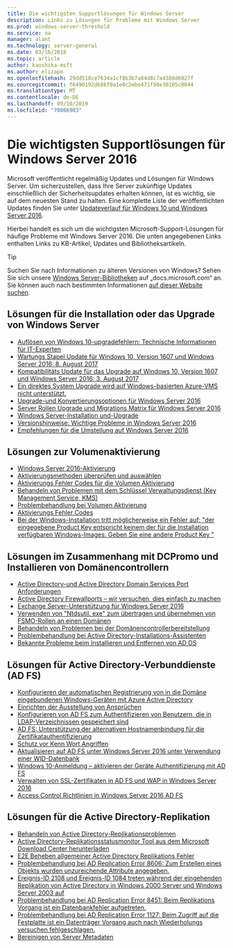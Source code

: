 ```yaml
---
title: Die wichtigsten Supportlösungen für Windows Server
description: Links zu Lösungen für Probleme mit Windows Server
ms.prod: windows-server-threshold
ms.service: na
manager: alant
ms.technology: server-general
ms.date: 03/16/2018
ms.topic: article
author: kaushika-msft
ms.author: elizapo
ms.openlocfilehash: 29dd518ce7634a1cf8b3b7a84d8c7a4388d6027f
ms.sourcegitcommit: f6490192d686f0a1e0c2ebe471f98e30105c0844
ms.translationtype: MT
ms.contentlocale: de-DE
ms.lasthandoff: 09/10/2019
ms.locfileid: "70866983"
---
```

# <a name="top-support-solutions-for-windows-server-2016"></a>Die wichtigsten Supportlösungen für Windows Server 2016

Microsoft veröffentlicht regelmäßig Updates und Lösungen für Windows Server. Um sicherzustellen, dass Ihre Server zukünftige Updates einschließlich der Sicherheitsupdates erhalten können, ist es wichtig, sie auf dem neuesten Stand zu halten. Eine komplette Liste der veröffentlichten Updates finden Sie unter [Updateverlauf für Windows 10 und Windows Server 2016](https://support.microsoft.com/en-us/help/4000825/windows-10-windows-server-2016-update-history).

Hierbei handelt es sich um die wichtigsten Microsoft-Support-Lösungen für häufige Probleme mit Windows Server 2016. Die unten angegebenen Links enthalten Links zu KB-Artikel, Updates und Bibliotheksartikeln.

>[!TIP]
> Suchen Sie nach Informationen zu älteren Versionen von Windows? Sehen Sie sich unsere [Windows Server-Bibliotheken](/previous-versions/windows/) auf „docs.microsoft.com“ an. Sie können auch nach bestimmten Informationen [auf dieser Website suchen](https://docs.microsoft.com/search/index?search=Windows+Server&dataSource=previousVersions).

## <a name="solutions-for-installing-or-upgrading-windows-server"></a>Lösungen für die Installation oder das Upgrade von Windows Server

- [Auflösen von Windows 10-upgradefehlern: Technische Informationen für IT-Experten](https://docs.microsoft.com/windows/deployment/upgrade/resolve-windows-10-upgrade-errors)
- [Wartungs Stapel Update für Windows 10, Version 1607 und Windows Server 2016: 8. August 2017](https://support.microsoft.com/en-US/help/4035631)
- [Kompatibilitäts Update für das Upgrade auf Windows 10, Version 1607 und Windows Server 2016: 3. August 2017](https://support.microsoft.com/en-US/help/4033524)
- [Ein direktes System Upgrade wird auf Windows-basierten Azure-VMS nicht unterstützt.](https://support.microsoft.com/en-US/help/4014997)
- [Upgrade-und Konvertierungsoptionen für Windows Server 2016](../get-started/supported-upgrade-paths.md)
- [Server Rollen Upgrade und Migrations Matrix für Windows Server 2016](../get-started/server-role-upgradeability-table.md)
- [Windows Server-Installation und-Upgrade](../get-started/installation-and-upgrade.md)
- [Versionshinweise: Wichtige Probleme in Windows Server 2016](../get-started/windows-server-2016-ga-release-notes.md)
- [Empfehlungen für die Umstellung auf Windows Server 2016](../get-started/recommendations-moving-to-server2016.md)

## <a name="solutions-for-volume-activation"></a>Lösungen zur Volumenaktivierung
- [Windows Server 2016-Aktivierung](../get-started/server-2016-activation.md)
- [Aktivierungsmethoden überprüfen und auswählen](https://technet.microsoft.com/library/jj134256(ws.11).aspx)
- [Aktivierungs Fehler Codes für die Volumen Aktivierung](https://technet.microsoft.com/library/dn502528.aspx)
- [Behandeln von Problemen mit dem Schlüssel Verwaltungsdienst (Key Management Service, KMS)](https://technet.microsoft.com/library/ee939272.aspx)
- [Problembehandlung bei Volumen Aktivierung](https://technet.microsoft.com/library/ff793439.aspx)
- [Aktivierungs Fehler Codes](https://technet.microsoft.com/library/ff793399.aspx)
- [Bei der Windows-Installation tritt möglicherweise ein Fehler auf: "der eingegebene Product Key entspricht keinem der für die Installation verfügbaren Windows-Images. Geben Sie eine andere Product Key "](https://support.microsoft.com/help/2796988/windows-8-or-windows-server-2012-installation-may-fail-with-error-mess)

## <a name="solutions-related-to-dcpromo-and-installing-domain-controllers"></a>Lösungen im Zusammenhang mit DCPromo und Installieren von Domänencontrollern
- [Active Directory-und Active Directory Domain Services Port Anforderungen](https://technet.microsoft.com/library/dd772723(v=ws.10).aspx)
- [Active Directory Firewallports – wir versuchen, dies einfach zu machen](http://blogs.msmvps.com/acefekay/2011/11/01/active-directory-firewall-ports-let-s-try-to-make-this-simple/)
- [Exchange Server-Unterstützung für Windows Server 2016](https://technet.microsoft.com/library/ff728623(v=exchg.150).aspx)
- [Verwenden von "Ntdsutil. exe" zum übertragen und übernehmen von FSMO-Rollen an einen Domänen](https://support.microsoft.com/kb/255504)
- [Behandeln von Problemen bei der Domänencontrollerbereitstellung](../identity/ad-ds/deploy/troubleshooting-domain-controller-deployment.md)
- [Problembehandlung bei Active Directory-Installations-Assistenten](https://msdn.microsoft.com/library/bb727058.aspx)
- [Bekannte Probleme beim Installieren und Entfernen von AD DS](https://technet.microsoft.com/library/cc754463(v=ws.10).aspx)

## <a name="solutions-for-active-directory-federation-services-ad-fs"></a>Lösungen für Active Directory-Verbunddienste (AD FS)
- [Konfigurieren der automatischen Registrierung von in die Domäne eingebundenen Windows-Geräten mit Azure Active Directory](/azure/active-directory/active-directory-conditional-access-automatic-device-registration-setup)
- [Einrichten der Ausstellung von Ansprüchen](/azure/active-directory/device-management-hybrid-azuread-joined-devices-setup#step-2-setup-issuance-of-claims)
- [Konfigurieren von AD FS zum Authentifizieren von Benutzern, die in LDAP-Verzeichnissen gespeichert sind](../identity/ad-fs/operations/configure-ad-fs-to-authenticate-users-stored-in-ldap-directories.md)
- [AD FS: Unterstützung der alternativen Hostnamenbindung für die Zertifikatauthentifizierung](../identity/ad-fs/operations/ad-fs-support-for-alternate-hostname-binding-for-certificate-authentication.md)
- [Schutz vor Kenn Wort Angriffen](https://blogs.technet.microsoft.com/tspring/2017/01/20/federated-to-microsoft-cloud-and-account-lockouts/)
- [Aktualisieren auf AD FS unter Windows Server 2016 unter Verwendung einer WID-Datenbank](../identity/ad-fs/deployment/upgrading-to-ad-fs-in-windows-server-2016.md)
- [Windows 10-Anmeldung – aktivieren der Geräte Authentifizierung mit AD FS](../identity/ad-fs/operations/configure-device-based-conditional-access-on-premises.md)
- [Verwalten von SSL-Zertifikaten in AD FS und WAP in Windows Server 2016](../identity/ad-fs/operations/manage-ssl-certificates-ad-fs-wap-2016.md)
- [Access Control Richtlinien in Windows Server 2016 AD FS](../identity/ad-fs/operations/access-control-policies-in-ad-fs.md)

## <a name="solutions-related-to-active-directory-replication"></a>Lösungen für die Active Directory-Replikation

- [Behandeln von Active Directory-Replikationsproblemen](../identity/ad-ds/manage/troubleshoot/troubleshooting-active-directory-replication-problems.md)
- [Active Directory-Replikationsstatusmonitor Tool aus dem Microsoft Download Center herunterladen](https://www.microsoft.com/en-in/download/details.aspx?id=30005)
- [E2E Beheben allgemeiner Active Directory Replikations Fehler](https://support.microsoft.com/kb/3108513)
- [Problembehandlung bei AD Replication Error 8606: Zum Erstellen eines Objekts wurden unzureichende Attribute angegeben.](https://support.microsoft.com/kb/2028495)
- [Ereignis-ID 2108 und Ereignis-ID 1084 treten während der eingehenden Replikation von Active Directory in Windows 2000 Server und Windows Server 2003 auf](https://support.microsoft.com/kb/837932)
- [Problembehandlung bei AD Replication Error 8451: Beim Replikations Vorgang ist ein Datenbankfehler aufgetreten.](https://support.microsoft.com/kb/2645996)
- [Problembehandlung bei AD Replication Error 1127: Beim Zugriff auf die Festplatte ist ein Datenträger Vorgang auch nach Wiederholungs versuchen fehlgeschlagen.](https://support.microsoft.com/kb/2025726)
- [Bereinigen von Server Metadaten](https://technet.microsoft.com/library/cc816907.aspx)